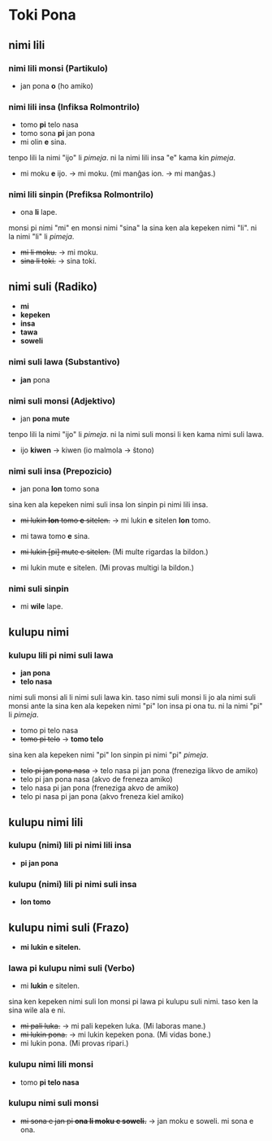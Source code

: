 # Toki Pona

## nimi lili

### nimi lili monsi (Partikulo)

* jan pona **o** (ho amiko)

### nimi lili insa (Infiksa Rolmontrilo)

* tomo **pi** telo nasa
* tomo sona **pi** jan pona
* mi olin **e** sina.

tenpo lili la nimi "ijo" li *pimeja*. ni la nimi lili insa "e" kama kin *pimeja*.

* mi moku **e** ijo. → mi moku. (mi manĝas ion. → mi manĝas.)

### nimi lili sinpin (Prefiksa Rolmontrilo)

* ona **li** lape.

monsi pi nimi "mi" en monsi nimi "sina" la sina ken ala kepeken nimi "li". ni la nimi "li" li *pimeja*.

* ~~mi li moku.~~ → mi moku.
* ~~sina li toki.~~ → sina toki.

## nimi suli (Radiko)

* **mi**
* **kepeken**
* **insa**
* **tawa**
* **soweli**

### nimi suli lawa (Substantivo)

* **jan** pona

### nimi suli monsi (Adjektivo)

* jan **pona** **mute**

tenpo lili la nimi "ijo" li *pimeja*. ni la nimi suli monsi li ken kama nimi suli lawa.

* ijo **kiwen** → kiwen (io malmola → ŝtono)

### nimi suli insa (Prepozicio)

* jan pona **lon** tomo sona

sina ken ala kepeken nimi suli insa lon sinpin pi nimi lili insa.

* ~~mi lukin **lon** tomo **e** sitelen.~~ → mi lukin **e** sitelen **lon** tomo.

* mi tawa tomo **e** sina.

* ~~mi lukin [pi] mute e sitelen.~~ (Mi multe rigardas la bildon.)
* mi lukin mute e sitelen. (Mi provas multigi la bildon.)

### nimi suli sinpin

* mi **wile** lape.

## kulupu nimi

### kulupu lili pi nimi suli lawa

* **jan pona**
* **telo nasa**

nimi suli monsi ali li nimi suli lawa kin. taso nimi suli monsi li jo ala nimi suli monsi ante la sina ken ala kepeken nimi "pi" lon insa pi ona tu. ni la nimi "pi" li *pimeja*.

* tomo pi telo nasa
* ~~tomo pi telo~~ → **tomo telo**

sina ken ala kepeken nimi "pi" lon sinpin pi nimi "pi" *pimeja*.

* ~~telo pi jan pona nasa~~ → telo nasa pi jan pona (freneziga likvo de amiko)
* telo pi jan pona nasa (akvo de freneza amiko)
* telo nasa pi jan pona (freneziga akvo de amiko)
* telo pi nasa pi jan pona (akvo freneza kiel amiko)

## kulupu nimi lili ##

### kulupu (nimi) lili pi nimi lili insa

* **pi jan pona**

### kulupu (nimi) lili pi nimi suli insa

* **lon tomo**

## kulupu nimi suli (Frazo)

* **mi lukin e sitelen.**

### lawa pi kulupu nimi suli (Verbo)

* mi **lukin** e sitelen.

sina ken kepeken nimi suli lon monsi pi lawa pi kulupu suli nimi. taso ken la sina wile ala e ni.

* ~~mi pali luka.~~ → mi pali kepeken luka. (Mi laboras mane.)
* ~~mi lukin pona.~~ → mi lukin kepeken pona. (Mi vidas bone.)
* mi lukin pona. (Mi provas ripari.)

### kulupu nimi lili monsi

* tomo **pi telo nasa**

### kulupu nimi suli monsi

* ~~mi sona e jan pi **ona li moku e soweli.**~~ → jan moku e soweli. mi sona e ona.
